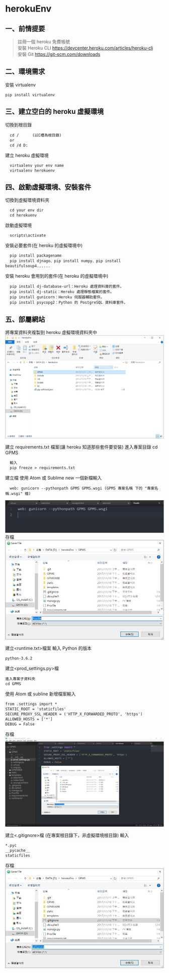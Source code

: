 # herokuEnv

## 一、前情提要
> 註冊一個 heroku 免費帳號
<br/>安裝 Heroku CLI
https://devcenter.heroku.com/articles/heroku-cli<br>
>安裝 Git
>https://git-scm.com/downloads
    
## 二、環境需求
安裝 virtualenv

    pip install virtualenv

## 三、建立空白的 heroku 虛擬環境
切換到根目錄

      cd /      (以C槽為根目錄)
      or 
      cd /d D:
    
建立 heroku 虛擬環境

      virtualenv your env name
      virtualenv herokuenv
    
## 四、啟動虛擬環境、安裝套件
切換到虛擬環境資料夾
    
      cd your env dir
      cd herokuenv
    
啟動虛擬環境

      scripts\activate
      
安裝必要套件(在 heroku 的虛擬環境中)

      pip install packagename
      pip install djnago、pip install numpy、pip install beautifulsoup4......
    
安裝 heroku 會用到的套件(在 heroku 的虛擬環境中)

      pip install dj-database-url：Heroku 處理資料庫的套件。
      pip install dj-static：Heroku 處理靜態檔案的套件。
      pip install gunicorn：Heroku 伺服器輔助套件。
      pip install psycopg2：Python 的 PostgreSQL 資料庫套件。
      
## 五、部屬網站
將專案資料夾複製到 heroku 虛擬環境資料夾中
![image](https://github.com/maydayXi/herokuEnv/blob/master/herokuenv_dir.PNG)
    
建立 requirements.txt 檔案(讓 heroku 知道那些套件要安裝)
      進入專案目錄
      cd GPMS
      
      輸入
      pip freeze > requirements.txt
      
建立<Procfile>檔
使用 Atom 或 Sublime new 一個新檔輸入

      web: gunicorn --pythonpath GPMS GPMS.wsgi (GPMS 專案名稱 下的 "專案名稱.wsgi" 檔)
      
![image](https://github.com/maydayXi/herokuEnv/blob/master/Procfile.PNG)
存檔
![image](https://github.com/maydayXi/herokuEnv/blob/master/saved.PNG)
   
建立<runtime.txt>檔案 輸入 Python 的版本

    python-3.6.2
    
建立<prod_settings.py>檔

    進入專案子資料夾
    cd GPMS
      
使用 Atom 或 subline 新增檔案輸入

    from .settings import *
    STATIC_ROOT = 'staticfiles'
    SECURE_PROXY_SSL_HEADER = ('HTTP_X_FORWARDED_PROTO', 'https')
    ALLOWED_HOSTS = ['*']
    DEBUG = False
    
存檔
![image](https://github.com/maydayXi/herokuEnv/blob/master/prod_settings.PNG)

建立<.gitignore>檔 (在專案根目錄下，非虛擬環境根目錄)
輸入
    
    *.pyc
    __pycache__
    staticfiles
    

存檔
![image](https://github.com/maydayXi/herokuEnv/blob/master/gitignore.PNG)

    
